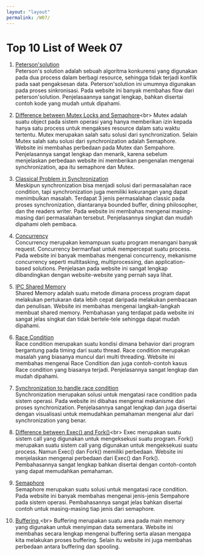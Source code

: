 ```yaml
---
layout: "layout"
permalink: /W07/
---
```


# Top 10 List of Week 07

1. [Peterson'solution](https://www.geeksforgeeks.org/petersons-algorithm-in-process-synchronization/)<br>
Peterson's solution adalah sebuah algoritma konkurensi yang digunakan pada dua process dalam berbagi resource, sehingga tidak terjadi konflik pada saat pengaksesan data. Peterson'solution ini umumnya digunakan pada proses sinkronisasi. Pada website ini banyak membahas flow dari peterson'solution. Penjelasaannya sangat lengkap, bahkan disertai contoh kode yang mudah untuk dipahami.

2. [Difference between Mutex Locks and Semaphore](https://afteracademy.com/blog/difference-between-mutex-and-semaphore-in-operating-system#:~:text=Mutex%20or%20Mutual%20Exclusion%20Object,handle%20the%20critical%20section%20problem.)<br>
Mutex adalah suatu object pada sistem operasi yang hanya memberikan izin kepada hanya satu process untuk mengakses resource dalam satu waktu tertentu. Mutex merupakan salah satu solusi dari synchronization. Selain Mutex salah satu solusi dari synchronization adalah Semaphore. Website ini membahas perbedaan pada Mutex dan Sempahore. Penjelasannya sangat lengkap dan menarik, karena sebelum menjelaskan perbedaan website ini memberikan pengenalan mengenai synchronization, apa itu semaphore dan Mutex.

3. [Classical Problem in Synchronization ](https://www.studytonight.com/operating-system/classical-problems-of-synchronization)<br>
Meskipun synchronization bisa menjadi solusi dari permasalahan race condition, tapi synchronization juga memiliki kekurangan yang dapat menimbulkan masalah. Terdapat 3 jenis permasalahan classic pada proses synchronization, diantaranya bounded buffer, dining philosopher, dan the readers writer. Pada website ini membahas mengenai masing-masing dari permasalahan tersebut. Penjelasannya singkat dan mudah dipahami oleh pembaca. 

4. [Concurrency](https://sceweb.uhcl.edu/helm/RationalUnifiedProcess/process/workflow/ana_desi/co_cncry.htm)<br>
Concurrency merupakan kemampuan suatu program menangani banyak request. Concurrency bermanfaat untuk mempercepat suatu process. Pada website ini banyak membahas mengenai concurrency, mekanisme concurrency seperti multitasking, multiprocessing, dan application-based solutions. Penjelasan pada website ini sangat lengkap dibandingkan dengan website-website yang pernah saya lihat.

5. [IPC Shared Memory](https://cuapcuapcomputer.wordpress.com/tag/shared-memory/)<br>
Shared Memory adalah suatu metode dimana process program dapat melakukan pertukaran data lebih cepat daripada melakukan pembacaan dan penulisan. Website ini membahas mengenai langkah-langkah membuat shared memory. Pembahasan yang terdapat pada website ini sangat jelas singkat dan tidak bertele-tele sehingga dapat mudah dipahami.

6. [Race Condition](https://www.baeldung.com/cs/race-conditions)<br>
Race condition merupakan suatu kondisi dimana behavior dari program bergantung pada timing dari suatu thread. Race condition merupakan masalah yang biasanya muncul dari multi threading. Website ini membahas mengenai Race Condition dan juga contoh-contoh kasus Race condition yang biasanya terjadi. Penjelasannya sangat lengkap dan mudah dipahami.

7. [Synchronization to handle race condition](https://www.gatevidyalay.com/critical-section-critical-section-problem/)<br>
Synchronization merupakan solusi untuk mengatasi race condition pada sistem operasi. Pada website ini dibahas mengenai mekanisme dari proses synchronization. Penjelasannya sangat lengkap dan juga disertai dengan visualisasi untuk memudahkan pemahaman mengenai alur dari synchronization yang benar.

8. [Difference between Exec() and Fork()](https://www.geeksforgeeks.org/difference-fork-exec/#:~:text=fork%20starts%20a%20new%20process,is%20an%20exec()%20error.)<br>
Exec merupakan suatu sistem call yang digunakan untuk mengeksekusi suatu program. Fork() merupakan suatu sistem call yang digunakan untuk mengeksekusi suatu process. Namun Exec() dan Fork() memiliki perbedaan. Website ini menjelaskan mengenai perbedaan dari Exec() dan Fork(). Pembahasannya sangat lengkap bahkan disertai dengan contoh-contoh yang dapat memudahkan pemahaman.

9. [Semaphore](https://www.gatevidyalay.com/semaphore-semaphore-in-os-counting-semaphore/)<br>
Semaphore merupakan suatu solusi untuk mengatasi race condition. Pada website ini banyak membahas mengenai jenis-jenis Sempahore pada sistem operasi. Pembahasannya sangat jelas bahkan disertai contoh untuk masing-masing tiap jenis dari semaphore.

10. [Buffering ](https://techdifferences.com/difference-between-spooling-and-buffering-in-os.html#:~:text=Definition%20of%20Buffering&text=The%20buffer%20is%20an%20area,from%20one%20place%20to%20another.)<br>
Buffering merupakan suatu area pada main memory yang digunakan untuk menyimpan data sementara. Website ini membahas secara lengkap mengenai buffering serta alasan mengapa kita melakukan proses buffering. Selain itu website ini juga membahas perbedaan antara buffering dan spooling.

